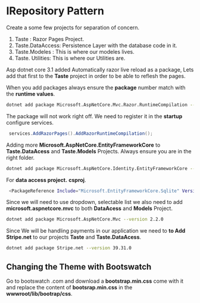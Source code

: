 # IRepository Pattern

Create a  some few projects for separation of concern. 

1. Taste : Razor Pages Project.
2. Taste.DataAccess: Persistence Layer with the database code in it.
3. Taste.Modeles : This is where our modeles lives.
4. Taste. Utilities: This is where our Utilities are.

Asp dotnet core 3.1 added Automatically razor live reload as a package, Lets add that first to the **Taste** project in order to be able to reflesh the pages.

When you add packages always ensure the **package** number match with the **runtime values**.

```bash
dotnet add package Microsoft.AspNetCore.Mvc.Razor.RuntimeCompilation --version 3.1.10
```

The package will not work right off. We need to register it in the **startup** configure services.

```csharp
 services.AddRazorPages().AddRazorRuntimeCompilation();
```

Adding more **Microsoft.AspNetCore.EntityFrameworkCore** to **Taste.DataAcess** and **Taste.Models** Projects. Always ensure you are in the right folder.

```bash
dotnet add package Microsoft.AspNetCore.Identity.EntityFrameworkCore --version 3.1.8
```

For **data access project.** **csproj**.

```bash
 <PackageReference Include="Microsoft.EntityFrameworkCore.Sqlite" Version="3.1.8" />
```

Since we will need to use dropdown, selectable list we also need to add **microsoft.aspnetcore.mvc** to both **DataAcess** and **Models** Project.

```bash
dotnet add package Microsoft.AspNetCore.Mvc --version 2.2.0
```

Since We will be handling payments in our application we need to **to Add Stripe.net** to our projects **Taste** and **Taste.DataAcess**.

```bash
dotnet add package Stripe.net --version 39.31.0
```

## Changing the Theme with Bootswatch

Go to bootswatch .com and download a **bootstrap.min.css** come with it and replace the content of **bootsrap.min.css** in the **wwwroot/lib/bootrap/css**.




